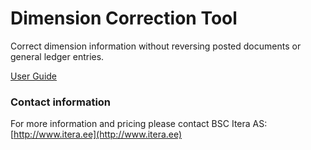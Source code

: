 # Dimension Correction Tool

Correct dimension information without reversing posted documents or general ledger entries.

[User Guide](help.md)

### Contact information

For more information and pricing please contact BSC Itera AS:
[http://www.itera.ee](http://www.itera.ee)
